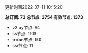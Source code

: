 更新时间2022-07-11 10:15:20

**总订阅: 73**
**总节点: 3754**
**有效节点: 1373**
- v2ray节点: 94
- ss节点: 1109
- trojan节点: 159
- ssr节点: 11
